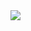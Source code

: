<img src="https://cr-skills-chart-widget.azurewebsites.net/api/api?username=mirekys&skills=Vue,PHP,Python,Go,Typescript,JavaScript&show-other-skills=true" />
